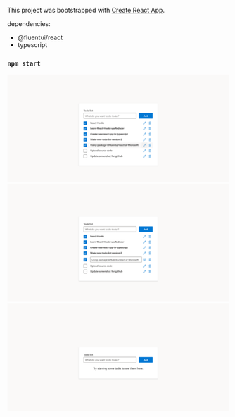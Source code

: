 This project was bootstrapped with [Create React App](https://github.com/facebook/create-react-app).

dependencies:
- @fluentui/react
- typescript

### `npm start`

![List](https://github.com/Sn0wBiT/todo-app-v2/raw/main/github_screenshot/screenshot_list.png?raw=true)
![Edit](https://github.com/Sn0wBiT/todo-app-v2/raw/main/github_screenshot/screenshot_edit.png?raw=true)
![Empty](https://github.com/Sn0wBiT/todo-app-v2/raw/main/github_screenshot/screenshot_empty.png?raw=true)

